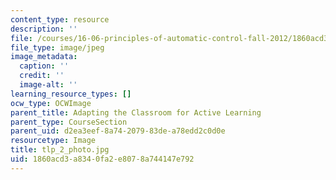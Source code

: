 ```yaml
---
content_type: resource
description: ''
file: /courses/16-06-principles-of-automatic-control-fall-2012/1860acd3a8340fa2e8078a744147e792_tlp_2_photo.jpg
file_type: image/jpeg
image_metadata:
  caption: ''
  credit: ''
  image-alt: ''
learning_resource_types: []
ocw_type: OCWImage
parent_title: Adapting the Classroom for Active Learning
parent_type: CourseSection
parent_uid: d2ea3eef-8a74-2079-83de-a78edd2c0d0e
resourcetype: Image
title: tlp_2_photo.jpg
uid: 1860acd3-a834-0fa2-e807-8a744147e792
---
```

